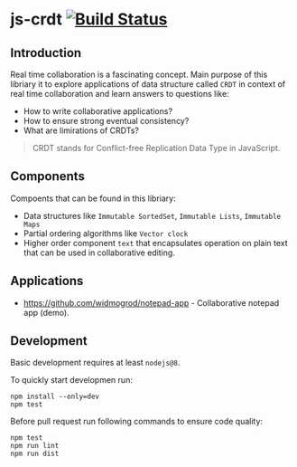 # js-crdt [![Build Status](https://travis-ci.org/widmogrod/js-crdt.svg?branch=master)](https://travis-ci.org/widmogrod/js-crdt)
## Introduction
Real time collaboration is a fascinating concept.
Main purpose of this libriary it to explore applications of data structure called `CRDT` in context of real time collaboration
and learn answers to questions like:

- How to write collaborative applications?
- How to ensure strong eventual consistency?
- What are limirations of CRDTs?

> CRDT stands for Conflict-free Replication Data Type in JavaScript.

## Components
Compoents that can be found in this libriary:

- Data structures like `Immutable SortedSet`, `Immutable Lists`, `Immutable Maps`
- Partial ordering algorithms like `Vector clock`
- Higher order component `text` that encapsulates operation on plain text that can be used in collaborative editing.

## Applications
- https://github.com/widmogrod/notepad-app - Collaborative notepad app (demo).

## Development
Basic development requires at least `nodejs@8`.

To quickly start developmen run:
```
npm install --only=dev
npm test
```

Before pull request run following commands to ensure code quality:
```
npm test
npm run lint
npm run dist
```
